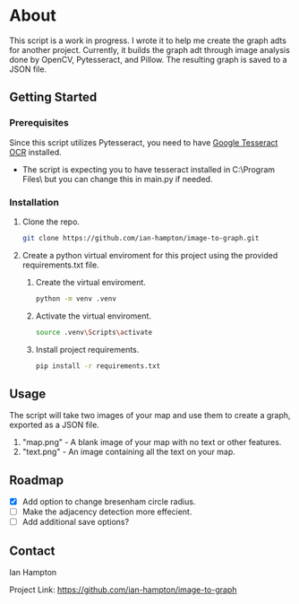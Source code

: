 # About

This script is a work in progress. I wrote it to help me create the graph adts for another project. Currently, it builds the graph adt through image analysis done by OpenCV, Pytesseract, and Pillow. The resulting graph is saved to a JSON file.

## Getting Started

### Prerequisites

Since this script utilizes Pytesseract, you need to have [Google Tesseract OCR](https://github.com/tesseract-ocr/tesseract) installed.
* The script is expecting you to have tesseract installed in C:\Program Files\ but you can change this in main.py if needed.

### Installation

1. Clone the repo.
    ```sh
   git clone https://github.com/ian-hampton/image-to-graph.git
   ```
2. Create a python virtual enviroment for this project using the provided requirements.txt file.

    1. Create the virtual enviroment.
        ```sh
        python -m venv .venv
        ```
    2. Activate the virtual enviroment.
        ```sh
        source .venv\Scripts\activate
        ```
    3. Install project requirements.
        ```sh
        pip install -r requirements.txt
        ```

## Usage

The script will take two images of your map and use them to create a graph, exported as a JSON file.
1. "map.png" - A blank image of your map with no text or other features.
2. "text.png" - An image containing all the text on your map.

## Roadmap

- [x] Add option to change bresenham circle radius.
- [ ] Make the adjacency detection more effecient.
- [ ] Add additional save options?

## Contact

Ian Hampton

Project Link: https://github.com/ian-hampton/image-to-graph
